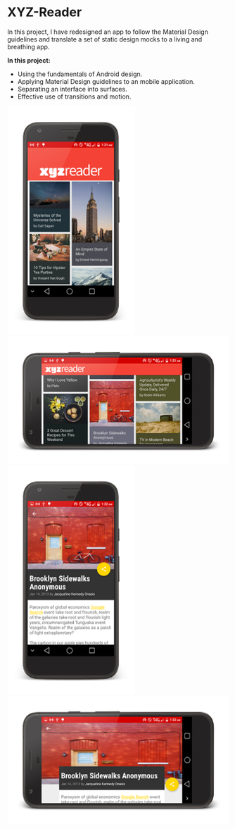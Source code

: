 # XYZ-Reader
In this project, I have redesigned an app to follow the Material Design guidelines and translate a set of static design mocks to a living and breathing app.

<b>In this project:</b>
<ul>
  <li>Using the fundamentals of Android design.</li>
  <li>Applying Material Design guidelines to an mobile application.</li>
  <li>Separating an interface into surfaces.</li>
  <li>Effective use of transitions and motion.</li>
</ul>

<img src="https://github.com/maayyaannkk/XYZ-Reader/blob/master/Screenshot10.png" height="520" width="290">
<img src="https://github.com/maayyaannkk/XYZ-Reader/blob/master/Screenshot11.png" height="290" width="520">
<img src="https://github.com/maayyaannkk/XYZ-Reader/blob/master/Screenshot12.png" height="520" width="290">
<img src="https://github.com/maayyaannkk/XYZ-Reader/blob/master/Screenshot13.png" height="290" width="520">
